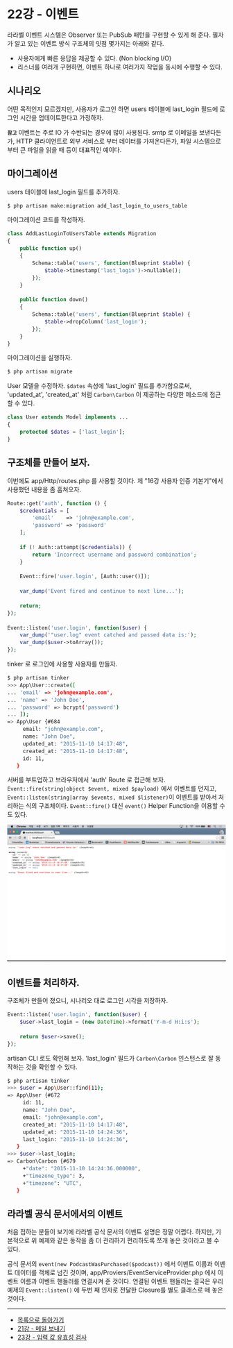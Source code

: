 # 22강 - 이벤트

라라벨 이벤트 시스템은 Observer 또는 PubSub 패턴을 구현할 수 있게 해 준다. 필자가 알고 있는 이벤트 방식 구조체의 잇점 몇가지는 아래와 같다.

- 사용자에게 빠른 응답을 제공할 수 있다. (Non blocking I/O)
- 리스너를 여러개 구현하면, 이벤트 하나로 여러가지 작업을 동시에 수행할 수 있다.

## 시나리오

어떤 목적인지 모르겠지만, 사용자가 로그인 하면 users 테이블에 last_login 필드에 로그인 시간을 업데이트한다고 가정하자.

**`참고`** 이벤트는 주로 IO 가 수반되는 경우에 많이 사용된다. smtp 로 이메일을 보낸다든가, HTTP 클라이언트로 외부 서비스로 부터 데이터를 가져온다든가, 파일 시스템으로부터 큰 파일을 읽을 때 등이 대표적인 예이다.
 
## 마이그레이션

users 테이블에 last_login 필드를 추가하자.

```bash
$ php artisan make:migration add_last_login_to_users_table
```

마이그레이션 코드를 작성하자.

```php
class AddLastLoginToUsersTable extends Migration
{
    public function up()
    {
        Schema::table('users', function(Blueprint $table) {
            $table->timestamp('last_login')->nullable();
        });
    }

    public function down()
    {
        Schema::table('users', function(Blueprint $table) {
            $table->dropColumn('last_login');
        });
    }
}
```

마이그레이션을 실행하자.

```bash
$ php artisan migrate
```

User 모델을 수정하자. `$dates` 속성에 'last_login' 필드를 추가함으로써, 'updated_at', 'created_at' 처럼 `Carbon\Carbon` 이 제공하는 다양한 메소드에 접근할 수 있다.

```php
class User extends Model implements ...
{
    protected $dates = ['last_login'];
}
```

## 구조체를 만들어 보자.

이번에도 app/Http/routes.php 를 사용할 것이다. 제 "16강 사용자 인증 기본기"에서 사용했던 내용을 좀 훔쳐오자. 
 
```php
Route::get('auth', function () {
    $credentials = [
        'email'    => 'john@example.com',
        'password' => 'password'
    ];

    if (! Auth::attempt($credentials)) {
        return 'Incorrect username and password combination';
    }

    Event::fire('user.login', [Auth::user()]);

    var_dump('Event fired and continue to next line...');

    return;
});

Event::listen('user.login', function($user) {
    var_dump('"user.log" event catched and passed data is:');
    var_dump($user->toArray());
});
```

tinker 로 로그인에 사용할 사용자를 만들자.

```bash
$ php artisan tinker
>>> App\User::create([
... 'email' => 'john@example.com',
... 'name' => 'John Doe',
... 'password' => bcrypt('password')
... ]);
=> App\User {#684
     email: "john@example.com",
     name: "John Doe",
     updated_at: "2015-11-10 14:17:48",
     created_at: "2015-11-10 14:17:48",
     id: 11,
   }
```

서버를 부트업하고 브라우저에서 'auth' Route 로 접근해 보자. `Event::fire(string|object $event, mixed $payload)` 에서 이벤트를 던지고, `Event::listen(string|array $events, mixed $listener)`이 이벤트를 받아서 처리하는 식의 구조체이다. `Event::fire()` 대신 `event()` Helper Function을 이용할 수도 있다.

![](./22-events-img-01.png)

## 이벤트를 처리하자.

구조체가 만들어 졌으니, 시나리오 대로 로그인 시각을 저장하자.

```php
Event::listen('user.login', function($user) {
    $user->last_login = (new DateTime)->format('Y-m-d H:i:s');

    return $user->save();
});
```

artisan CLI 로도 확인해 보자. 'last_login' 필드가 `Carbon\Carbon` 인스턴스로 잘 동작하는 것을 확인할 수 있다.

```bash
$ php artisan tinker
>>> $user = App\User::find(11);
=> App\User {#672
     id: 11,
     name: "John Doe",
     email: "john@example.com",
     created_at: "2015-11-10 14:17:48",
     updated_at: "2015-11-10 14:24:36",
     last_login: "2015-11-10 14:24:36",
   }
>>> $user->last_login;
=> Carbon\Carbon {#679
     +"date": "2015-11-10 14:24:36.000000",
     +"timezone_type": 3,
     +"timezone": "UTC",
   }
```

## 라라벨 공식 문서에서의 이벤트

처음 접하는 분들이 보기에 라라벨 공식 문서의 이벤트 설명은 정말 어렵다. 하지만, 기본적으로 위 예제와 같은 동작을 좀 더 관리하기 편리하도록 쪼개 놓은 것이라고 볼 수 있다.

공식 문서의 `event(new PodcastWasPurchased($podcast))` 에서 이벤트 이름과 이벤트 데이터를 객체로 넘긴 것이며, app/Proviers/EventServiceProvider.php 에서 이벤트 이름과 이벤트 핸들러를 연결시켜 준 것이다. 연결된 이벤트 핸들러는 결국은 우리 예제의 `Event::listen()` 에 두번 째 인자로 전달한 Closure를 별도 클래스로 떼 놓은 것이다.

<!--@start-->
---

- [목록으로 돌아가기](../readme.md)
- [21강 - 메일 보내기](21-mail.md)
- [23강 - 입력 값 유효성 검사](23-validation.md)
<!--@end-->
